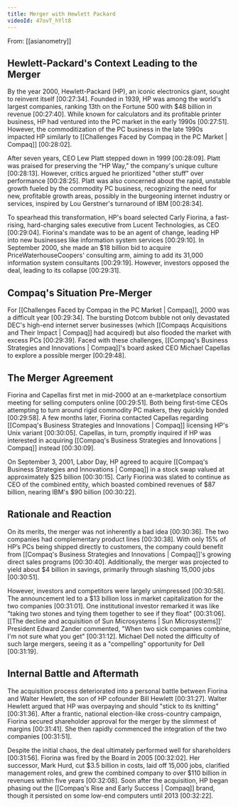 ```yaml
---
title: Merger with Hewlett Packard
videoId: 47ovT_hYlt8
---
```


From: [[asianometry]] <br/> 

## Hewlett-Packard's Context Leading to the Merger
By the year 2000, Hewlett-Packard (HP), an iconic electronics giant, sought to reinvent itself <a class="yt-timestamp" data-t="00:27:34">[00:27:34]</a>. Founded in 1939, HP was among the world's largest companies, ranking 13th on the Fortune 500 with $48 billion in revenue <a class="yt-timestamp" data-t="00:27:40">[00:27:40]</a>. While known for calculators and its profitable printer business, HP had ventured into the PC market in the early 1990s <a class="yt-timestamp" data-t="00:27:51">[00:27:51]</a>. However, the commoditization of the PC business in the late 1990s impacted HP similarly to [[Challenges Faced by Compaq in the PC Market | Compaq]] <a class="yt-timestamp" data-t="00:28:02">[00:28:02]</a>.

After seven years, CEO Lew Platt stepped down in 1999 <a class="yt-timestamp" data-t="00:28:09">[00:28:09]</a>. Platt was praised for preserving the "HP Way," the company's unique culture <a class="yt-timestamp" data-t="00:28:13">[00:28:13]</a>. However, critics argued he prioritized "other stuff" over performance <a class="yt-timestamp" data-t="00:28:25">[00:28:25]</a>. Platt was also concerned about the rapid, unstable growth fueled by the commodity PC business, recognizing the need for new, profitable growth areas, possibly in the burgeoning internet industry or services, inspired by Lou Gerstner's turnaround of IBM <a class="yt-timestamp" data-t="00:28:34">[00:28:34]</a>.

To spearhead this transformation, HP's board selected Carly Fiorina, a fast-rising, hard-charging sales executive from Lucent Technologies, as CEO <a class="yt-timestamp" data-t="00:29:04">[00:29:04]</a>. Fiorina's mandate was to be an agent of change, leading HP into new businesses like information system services <a class="yt-timestamp" data-t="00:29:10">[00:29:10]</a>. In September 2000, she made an $18 billion bid to acquire PriceWaterhouseCoopers' consulting arm, aiming to add its 31,000 information system consultants <a class="yt-timestamp" data-t="00:29:19">[00:29:19]</a>. However, investors opposed the deal, leading to its collapse <a class="yt-timestamp" data-t="00:29:31">[00:29:31]</a>.

## Compaq's Situation Pre-Merger
For [[Challenges Faced by Compaq in the PC Market | Compaq]], 2000 was a difficult year <a class="yt-timestamp" data-t="00:29:34">[00:29:34]</a>. The bursting Dotcom bubble not only devastated DEC's high-end internet server businesses (which [[Compaqs Acquisitions and Their Impact | Compaq]] had acquired) but also flooded the market with excess PCs <a class="yt-timestamp" data-t="00:29:39">[00:29:39]</a>. Faced with these challenges, [[Compaq's Business Strategies and Innovations | Compaq]]'s board asked CEO Michael Capellas to explore a possible merger <a class="yt-timestamp" data-t="00:29:48">[00:29:48]</a>.

## The Merger Agreement
Fiorina and Capellas first met in mid-2000 at an e-marketplace consortium meeting for selling computers online <a class="yt-timestamp" data-t="00:29:51">[00:29:51]</a>. Both being first-time CEOs attempting to turn around rigid commodity PC makers, they quickly bonded <a class="yt-timestamp" data-t="00:29:58">[00:29:58]</a>. A few months later, Fiorina contacted Capellas regarding [[Compaq's Business Strategies and Innovations | Compaq]] licensing HP's Unix variant <a class="yt-timestamp" data-t="00:30:05">[00:30:05]</a>. Capellas, in turn, promptly inquired if HP was interested in acquiring [[Compaq's Business Strategies and Innovations | Compaq]] instead <a class="yt-timestamp" data-t="00:30:09">[00:30:09]</a>.

On September 3, 2001, Labor Day, HP agreed to acquire [[Compaq's Business Strategies and Innovations | Compaq]] in a stock swap valued at approximately $25 billion <a class="yt-timestamp" data-t="00:30:15">[00:30:15]</a>. Carly Fiorina was slated to continue as CEO of the combined entity, which boasted combined revenues of $87 billion, nearing IBM's $90 billion <a class="yt-timestamp" data-t="00:30:22">[00:30:22]</a>.

## Rationale and Reaction
On its merits, the merger was not inherently a bad idea <a class="yt-timestamp" data-t="00:30:36">[00:30:36]</a>. The two companies had complementary product lines <a class="yt-timestamp" data-t="00:30:38">[00:30:38]</a>. With only 15% of HP’s PCs being shipped directly to customers, the company could benefit from [[Compaq's Business Strategies and Innovations | Compaq]]'s growing direct sales programs <a class="yt-timestamp" data-t="00:30:40">[00:30:40]</a>. Additionally, the merger was projected to yield about $4 billion in savings, primarily through slashing 15,000 jobs <a class="yt-timestamp" data-t="00:30:51">[00:30:51]</a>.

However, investors and competitors were largely unimpressed <a class="yt-timestamp" data-t="00:30:58">[00:30:58]</a>. The announcement led to a $13 billion loss in market capitalization for the two companies <a class="yt-timestamp" data-t="00:31:01">[00:31:01]</a>. One institutional investor remarked it was like "taking two stones and tying them together to see if they float" <a class="yt-timestamp" data-t="00:31:06">[00:31:06]</a>. [[The decline and acquisition of Sun Microsystems | Sun Microsystems]]' President Edward Zander commented, "When two sick companies combine, I'm not sure what you get" <a class="yt-timestamp" data-t="00:31:12">[00:31:12]</a>. Michael Dell noted the difficulty of such large mergers, seeing it as a "compelling" opportunity for Dell <a class="yt-timestamp" data-t="00:31:19">[00:31:19]</a>.

## Internal Battle and Aftermath
The acquisition process deteriorated into a personal battle between Fiorina and Walter Hewlett, the son of HP cofounder Bill Hewlett <a class="yt-timestamp" data-t="00:31:27">[00:31:27]</a>. Walter Hewlett argued that HP was overpaying and should "stick to its knitting" <a class="yt-timestamp" data-t="00:31:36">[00:31:36]</a>. After a frantic, national election-like cross-country campaign, Fiorina secured shareholder approval for the merger by the slimmest of margins <a class="yt-timestamp" data-t="00:31:41">[00:31:41]</a>. She then rapidly commenced the integration of the two companies <a class="yt-timestamp" data-t="00:31:51">[00:31:51]</a>.

Despite the initial chaos, the deal ultimately performed well for shareholders <a class="yt-timestamp" data-t="00:31:56">[00:31:56]</a>. Fiorina was fired by the Board in 2005 <a class="yt-timestamp" data-t="00:32:02">[00:32:02]</a>. Her successor, Mark Hurd, cut $3.5 billion in costs, laid off 15,000 jobs, clarified management roles, and grew the combined company to over $110 billion in revenues within five years <a class="yt-timestamp" data-t="00:32:08">[00:32:08]</a>. Soon after the acquisition, HP began phasing out the [[Compaq's Rise and Early Success | Compaq]] brand, though it persisted on some low-end computers until 2013 <a class="yt-timestamp" data-t="00:32:22">[00:32:22]</a>.